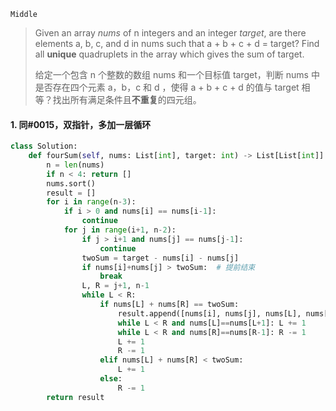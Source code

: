 `Middle`

> Given an array *nums* of n integers and an integer *target*, are there elements a, b, c, and d in nums such that a + b + c + d = target? Find all **unique** quadruplets in the array which gives the sum of target.
>
> 给定一个包含 n 个整数的数组 nums 和一个目标值 target，判断 nums 中是否存在四个元素 a，b，c 和 d ，使得 a + b + c + d 的值与 target 相等？找出所有满足条件且**不重复**的四元组。
>

#### 1.  同#0015，双指针，多加一层循环 

```python
class Solution:
    def fourSum(self, nums: List[int], target: int) -> List[List[int]]:
        n = len(nums)
        if n < 4: return []
        nums.sort()
        result = []
        for i in range(n-3):
            if i > 0 and nums[i] == nums[i-1]:
                continue
            for j in range(i+1, n-2):
                if j > i+1 and nums[j] == nums[j-1]:
                    continue
                twoSum = target - nums[i] - nums[j]
                if nums[i]+nums[j] > twoSum:  # 提前结束
                    break
                L, R = j+1, n-1
                while L < R:
                    if nums[L] + nums[R] == twoSum:
                        result.append([nums[i], nums[j], nums[L], nums[R]])
                        while L < R and nums[L]==nums[L+1]: L += 1
                        while L < R and nums[R]==nums[R-1]: R -= 1
                        L += 1
                        R -= 1 
                    elif nums[L] + nums[R] < twoSum:
                        L += 1
                    else:
                        R -= 1
        return result
```


